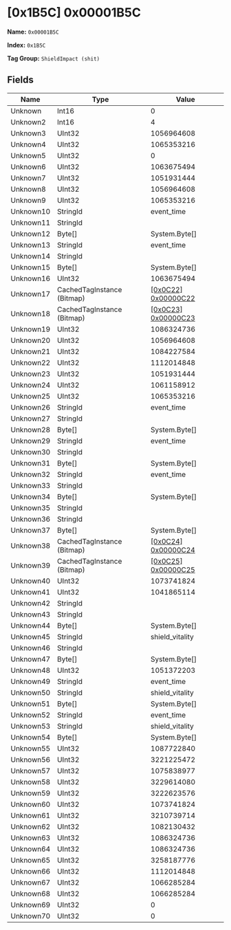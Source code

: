 # [0x1B5C] 0x00001B5C

**Name:** ```0x00001B5C```

**Index:** ```0x1B5C```

**Tag Group:** ```ShieldImpact (shit)```

## Fields

Name	| Type	| Value
---	|---	|---	|
Unknown	|Int16	|0
Unknown2	|Int16	|4
Unknown3	|UInt32	|1056964608
Unknown4	|UInt32	|1065353216
Unknown5	|UInt32	|0
Unknown6	|UInt32	|1063675494
Unknown7	|UInt32	|1051931444
Unknown8	|UInt32	|1056964608
Unknown9	|UInt32	|1065353216
Unknown10	|StringId	|event_time
Unknown11	|StringId	|
Unknown12	|Byte[]	|System.Byte[]
Unknown13	|StringId	|event_time
Unknown14	|StringId	|
Unknown15	|Byte[]	|System.Byte[]
Unknown16	|UInt32	|1063675494
Unknown17	|CachedTagInstance (Bitmap)	|[[0x0C22] 0x00000C22](../Bitmap/0C22.md)
Unknown18	|CachedTagInstance (Bitmap)	|[[0x0C23] 0x00000C23](../Bitmap/0C23.md)
Unknown19	|UInt32	|1086324736
Unknown20	|UInt32	|1056964608
Unknown21	|UInt32	|1084227584
Unknown22	|UInt32	|1112014848
Unknown23	|UInt32	|1051931444
Unknown24	|UInt32	|1061158912
Unknown25	|UInt32	|1065353216
Unknown26	|StringId	|event_time
Unknown27	|StringId	|
Unknown28	|Byte[]	|System.Byte[]
Unknown29	|StringId	|event_time
Unknown30	|StringId	|
Unknown31	|Byte[]	|System.Byte[]
Unknown32	|StringId	|event_time
Unknown33	|StringId	|
Unknown34	|Byte[]	|System.Byte[]
Unknown35	|StringId	|
Unknown36	|StringId	|
Unknown37	|Byte[]	|System.Byte[]
Unknown38	|CachedTagInstance (Bitmap)	|[[0x0C24] 0x00000C24](../Bitmap/0C24.md)
Unknown39	|CachedTagInstance (Bitmap)	|[[0x0C25] 0x00000C25](../Bitmap/0C25.md)
Unknown40	|UInt32	|1073741824
Unknown41	|UInt32	|1041865114
Unknown42	|StringId	|
Unknown43	|StringId	|
Unknown44	|Byte[]	|System.Byte[]
Unknown45	|StringId	|shield_vitality
Unknown46	|StringId	|
Unknown47	|Byte[]	|System.Byte[]
Unknown48	|UInt32	|1051372203
Unknown49	|StringId	|event_time
Unknown50	|StringId	|shield_vitality
Unknown51	|Byte[]	|System.Byte[]
Unknown52	|StringId	|event_time
Unknown53	|StringId	|shield_vitality
Unknown54	|Byte[]	|System.Byte[]
Unknown55	|UInt32	|1087722840
Unknown56	|UInt32	|3221225472
Unknown57	|UInt32	|1075838977
Unknown58	|UInt32	|3229614080
Unknown59	|UInt32	|3222623576
Unknown60	|UInt32	|1073741824
Unknown61	|UInt32	|3210739714
Unknown62	|UInt32	|1082130432
Unknown63	|UInt32	|1086324736
Unknown64	|UInt32	|1086324736
Unknown65	|UInt32	|3258187776
Unknown66	|UInt32	|1112014848
Unknown67	|UInt32	|1066285284
Unknown68	|UInt32	|1066285284
Unknown69	|UInt32	|0
Unknown70	|UInt32	|0


